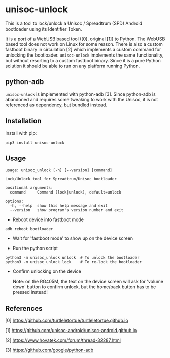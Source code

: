 # unisoc-unlock

This is a tool to lock/unlock a Unisoc / Spreadtrum (SPD) Android bootloader using its Identifier Token.

It is a port of a WebUSB based tool ([0], original [1]) to Python. The WebUSB based tool does not work on Linux for some reason.
There is also a custom fastboot binary in circulation [2] which implements a custom command for unlocking the bootloader.
`unisoc-unlock` implements the same functionality, but without resorting to a custom fastboot binary. Since it is a pure Python solution it should be able to run on any platform running Python.

## python-adb

`unisoc-unlock` is implemented with python-adb [3]. Since python-adb is abandoned and
requires some tweaking to work with the Unisoc, it is not referenced as dependency, but bundled instead.

## Installation

Install with pip:
```bash
pip3 install unisoc-unlock
```

## Usage

```
usage: unisoc_unlock [-h] [--version] [command]

Lock/Unlock tool for Spreadtrum/Unisoc bootloader

positional arguments:
  command     Command (lock|unlock), default=unlock

options:
  -h, --help  show this help message and exit
  --version   show program's version number and exit
```

* Reboot device into fastboot mode
```
adb reboot bootloader
```

* Wait for 'fastboot mode' to show up on the device screen

* Run the python script
```
python3 -m unisoc_unlock unlock  # To unlock the bootloader
python3 -m unisoc_unlock lock    # To re-lock the bootloader
```

* Confirm unlocking on the device

  Note: on the RG405M, the text on the device screen will ask for 'volume down' button to confirm unlock,
  but the home/back button has to be pressed instead!

## References

[0] https://github.com/turtleletortue/turtleletortue.github.io

[1] https://github.com/unisoc-android/unisoc-android.github.io

[2] https://www.hovatek.com/forum/thread-32287.html

[3] https://github.com/google/python-adb
